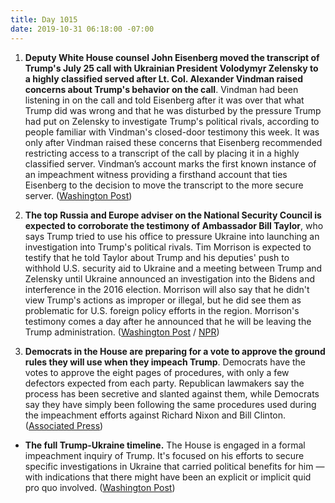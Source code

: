 ```yaml
---
title: Day 1015
date: 2019-10-31 06:18:00 -07:00
---
```


1. **Deputy White House counsel John Eisenberg moved the transcript of Trump's July 25 call with Ukrainian President Volodymyr Zelensky to a highly classified served after Lt. Col. Alexander Vindman raised concerns about Trump's behavior on the call**. Vindman had been listening in on the call and told Eisenberg after it was over that what Trump did was wrong and that he was disturbed by the pressure Trump had put on Zelensky to investigate Trump's political rivals, according to people familiar with Vindman's closed-door testimony this week. It was only after Vindman raised these concerns that Eisenberg recommended restricting access to a transcript of the call by placing it in a highly classified server. Vindman’s account marks the first known instance of an impeachment witness providing a firsthand account that ties Eisenberg to the decision to move the transcript to the more secure server. ([Washington Post](https://www.washingtonpost.com/politics/white-house-lawyer-moved-transcript-of-trump-call-to-classified-server-after-ukraine-adviser-raised-alarms/2019/10/30/ba0fbdb6-fb4e-11e9-8190-6be4deb56e01_story.html))

2. **The top Russia and Europe adviser on the National Security Council is expected to corroborate the testimony of Ambassador Bill Taylor**, who says Trump tried to use his office to pressure Ukraine into launching an investigation into Trump's political rivals. Tim Morrison is expected to testify that he told Taylor about Trump and his deputies' push to withhold U.S. security aid to Ukraine and a meeting between Trump and Zelensky until Ukraine announced an investigation into the Bidens and interference in the 2016 election. Morrison will also say that he didn't view Trump's actions as improper or illegal, but he did see them as problematic for U.S. foreign policy efforts in the region. Morrison's testimony comes a day after he announced that he will be leaving the Trump administration. ([Washington Post](https://www.washingtonpost.com/politics/national-security-council-official-set-to-testify-in-impeachment-inquiry-is-leaving-his-post/2019/10/30/261285c6-fb62-11e9-8190-6be4deb56e01_story.html) / [NPR](https://www.npr.org/2019/10/30/774815627/trumps-russia-director-to-leave-national-security-council-amid-impeachment-inqui))

3. **Democrats in the House are preparing for a vote to approve the ground rules they will use when they impeach Trump**. Democrats have the votes to approve the eight pages of procedures, with only a few defectors expected from each party. Republican lawmakers say the process has been secretive and slanted against them, while Democrats say they have simply been following the same procedures used during the impeachment efforts against Richard Nixon and Bill Clinton. ([Associated Press](https://apnews.com/fd2765706ced4eb29c8737348c64d55c))

* **The full Trump-Ukraine timeline.** The House is engaged in a formal impeachment inquiry of Trump. It's focused on his efforts to secure specific investigations in Ukraine that carried political benefits for him — with indications that there might have been an explicit or implicit quid pro quo involved. ([Washington Post](https://www.washingtonpost.com/politics/2019/09/24/full-trump-ukraine-timeline-now/))